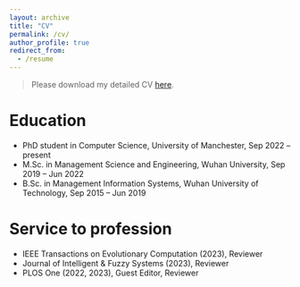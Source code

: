 ```yaml
---
layout: archive
title: "CV"
permalink: /cv/
author_profile: true
redirect_from:
  - /resume
---
```


<!-- {% include base_path %} -->

> Please download my detailed CV [here](https://drive.google.com/file/d/1-GklkYfnlO5leNHX4KhMRysg4YwXM90X/view?usp=sharing).


Education
======
* PhD student in Computer Science, University of Manchester, Sep 2022 – present
* M.Sc. in Management Science and Engineering, Wuhan University, Sep 2019 – Jun 2022
* B.Sc. in Management Information Systems, Wuhan University of Technology, Sep 2015 – Jun 2019

Service to profession
======
* IEEE Transactions on Evolutionary Computation (2023), Reviewer
* Journal of Intelligent & Fuzzy Systems (2023), Reviewer
* PLOS One (2022, 2023), Guest Editor, Reviewer


<!-- Work experience
======
* Spring 2024: Academic Pages Collaborator
  * Github University
  * Duties includes: Updates and improvements to template
  * Supervisor: The Users

* Fall 2015: Research Assistant
  * Github University
  * Duties included: Merging pull requests
  * Supervisor: Professor Hub

* Summer 2015: Research Assistant
  * Github University
  * Duties included: Tagging issues
  * Supervisor: Professor Git
  
Skills
======
* Skill 1
* Skill 2
  * Sub-skill 2.1
  * Sub-skill 2.2
  * Sub-skill 2.3
* Skill 3

Publications
======
  <ul>{% for post in site.publications reversed %}
    {% include archive-single-cv.html %}
  {% endfor %}</ul>
  
Talks
======
  <ul>{% for post in site.talks reversed %}
    {% include archive-single-talk-cv.html  %}
  {% endfor %}</ul>
  
Teaching
======
  <ul>{% for post in site.teaching reversed %}
    {% include archive-single-cv.html %}
  {% endfor %}</ul>
  
Service and leadership
======
* Currently signed in to 43 different slack teams -->
